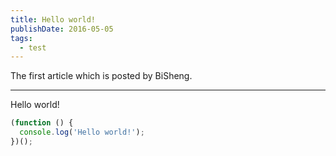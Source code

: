 ```yaml
---
title: Hello world!
publishDate: 2016-05-05
tags: 
  - test
---
```


The first article which is posted by BiSheng.

---
Hello world!

```js
(function () {
  console.log('Hello world!');
})();
```
